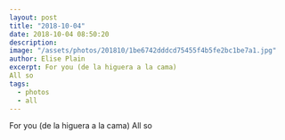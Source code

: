 ```yaml
---
layout: post
title: "2018-10-04"
date: 2018-10-04 08:50:20
description: 
image: "/assets/photos/201810/1be6742dddcd75455f4b5fe2bc1be7a1.jpg"
author: Elise Plain
excerpt: For you (de la higuera a la cama)
All so
tags: 
  - photos
  - all
---
```


For you (de la higuera a la cama)
All so
<p></p>
